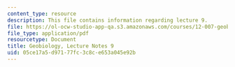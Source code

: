 ```yaml
---
content_type: resource
description: This file contains information regarding lecture 9.
file: https://ol-ocw-studio-app-qa.s3.amazonaws.com/courses/12-007-geobiology-spring-2013/05ce17a5d97177fc3c8ce653a045e92b_MIT12_007S13_Lec9.pdf
file_type: application/pdf
resourcetype: Document
title: Geobiology, Lecture Notes 9
uid: 05ce17a5-d971-77fc-3c8c-e653a045e92b
---
```

